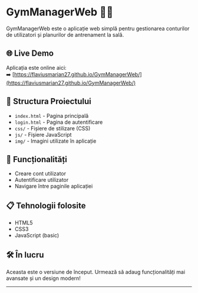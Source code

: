 # GymManagerWeb 🏋️‍♂️

GymManagerWeb este o aplicație web simplă pentru gestionarea conturilor de utilizatori și planurilor de antrenament la sală.

## 🌐 Live Demo
Aplicația este online aici:  
➡️ [https://flaviusmarian27.github.io/GymManagerWeb/](https://flaviusmarian27.github.io/GymManagerWeb/)

## 📂 Structura Proiectului
- `index.html` - Pagina principală
- `login.html` - Pagina de autentificare
- `css/` - Fișiere de stilizare (CSS)
- `js/` - Fișiere JavaScript
- `img/` - Imagini utilizate în aplicație

## 🚀 Funcționalități
- Creare cont utilizator
- Autentificare utilizator
- Navigare între paginile aplicației

## 📋 Tehnologii folosite
- HTML5
- CSS3
- JavaScript (basic)

## 🛠️ În lucru
Aceasta este o versiune de început. Urmează să adaug funcționalități mai avansate și un design modern!

---

